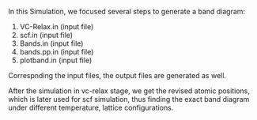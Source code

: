 In this Simulation, we focused several steps to generate a band diagram:

1. VC-Relax.in (input file)
2. scf.in (input file)
3. Bands.in (input file)
4. bands.pp.in (input file)
5. plotband.in (input file)

Correspnding the input files, the output files are generated as well.

After the simulation in vc-relax stage, we get the revised atomic positions, which is later used for scf simulation, thus finding the exact band diagram under
different temperature, lattice configurations.

